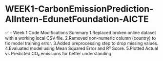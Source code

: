 # WEEK1-CarbonEmissionPrediction-AIIntern-EdunetFoundation-AICTE
✅ - Week 1 Code Modifications Summary 1.Replaced broken online dataset with a working local CSV file. 2.Removed non-numeric column (country) to fix model training error. 3.Added preprocessing step to drop missing values. 4.Evaluated model using Mean Squared Error and R² Score. 5.Plotted Actual vs Predicted CO₂ emissions for better understanding.
